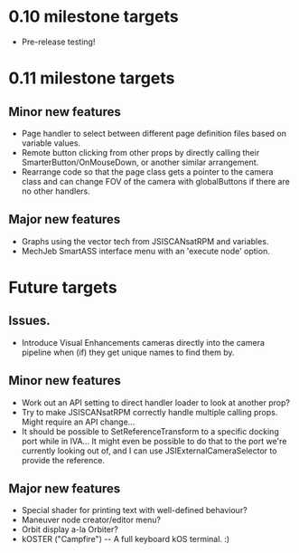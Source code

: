 # 0.10 milestone targets

* Pre-release testing!

# 0.11 milestone targets

## Minor new features

* Page handler to select between different page definition files based on variable values.
* Remote button clicking from other props by directly calling their SmarterButton/OnMouseDown, or another similar arrangement.
* Rearrange code so that the page class gets a pointer to the camera class and can change FOV of the camera with globalButtons if there are no other handlers.

## Major new features

* Graphs using the vector tech from JSISCANsatRPM and variables.
* MechJeb SmartASS interface menu with an 'execute node' option.

# Future targets

## Issues.

* Introduce Visual Enhancements cameras directly into the camera pipeline when (if) they get unique names to find them by.

## Minor new features

* Work out an API setting to direct handler loader to look at another prop?
* Try to make JSISCANsatRPM correctly handle multiple calling props. Might require an API change...
* It should be possible to SetReferenceTransform to a specific docking port while in IVA... It might even be possible to do that to the port we're currently looking out of, and I can use JSIExternalCameraSelector to provide the reference.

## Major new features

* Special shader for printing text with well-defined behaviour?
* Maneuver node creator/editor menu?
* Orbit display a-la Orbiter?
* kOSTER ("Campfire") -- A full keyboard kOS terminal. :)
